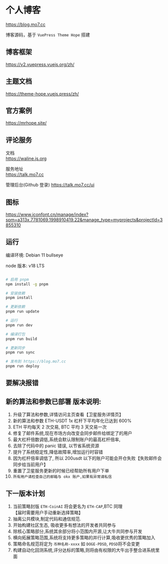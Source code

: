 # 个人博客

https://blog.mo7.cc

博客源码，基于 `VuePress Theme Hope` 搭建

## 博客框架

https://v2.vuepress.vuejs.org/zh/

## 主题文档

https://theme-hope.vuejs.press/zh/

## 官方案例

https://mrhope.site/

## 评论服务

文档\
https://waline.js.org

服务地址\
https://talk.mo7.cc

管理后台(Github 登录)
https://talk.mo7.cc/ui

## 图标

https://www.iconfont.cn/manage/index?spm=a313x.7781069.1998910419.22&manage_type=myprojects&projectId=3855310

## 运行

编译环境: Debian 11 bullseye

node 版本: v18 LTS

```bash

# 启用 pnpm
npm install -g pnpm

# 安装依赖
pnpm install

# 更新依赖
pnpm run update

# 运行
pnpm run dev

# 编译打包
pnpm run build

# 更新同步
pnpm run sync

# 发布到 https://blog.mo7.cc
pnpm run deploy

```

## 要解决报错

## 新的算法和参数已部署 版本说明:

1.  升级了算法和参数,详情访问主页查看【卫星服务详情页】
2.  新的算法和参数 ETH-USDT 1x 杠杆下平均年化已达到 600%
3.  ETH 平均每天 2 次交易, BTC 平均 3 天交易一次
4.  修复了邮件系统,现在市场方向改变会同步邮件给绑定了的用户
5.  最大杠杆倍数调低,系统会默认限制账户的最高杠杆倍率,
6.  去除了代码中的 panic 错误, 以节省系统资源
7.  提升了系统稳定性,降低故障率,增加运行时容错
8.  因为杠杆倍率调低了, 所以 200usdt 以下的账户可能会开仓失败【失败邮件会同步给当前用户】
9.  重置了卫星服务更新的时候已经帮助所有用户下单
10. `所有用户请检查自己的邮箱与 okx 账户,如果有异常请私信`

## 下一版本计划

1. 当前策略封版 `ETH-CoinAI` 将会更名为 `ETH-CAP`,BTC 同理 \
   【届时需要用户手动重新选择策略】
2. 抽离公共模块,制定代码和通信规范.
3. 开始构建社区生态, 吸收更多有想法的开发者共同参与
4. 除核心策略部分,系统其余部分将小范围内开源,让大牛共同参与开发
5. 横向拓展策略范围,系统将支持更多策略的并行计算,吸收更优秀的策略加入
6. 策略命名规范将定为 `币种名称-xxxx` 如 `DOGE-PDSD`, `PDSD`将不会变更
7. 构建自动化回测系统,评分达标的策略,则将由有权限的大牛出手整合进系统里面
